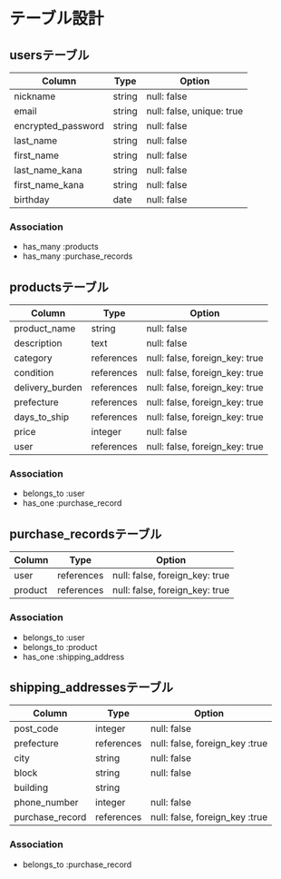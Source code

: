 # テーブル設計

## usersテーブル

| Column             | Type   | Option                    |
| ------------------ | ------ | ------------------------- |
| nickname           | string | null: false               |
| email              | string | null: false, unique: true |
| encrypted_password | string | null: false               |
| last_name          | string | null: false               |
| first_name         | string | null: false               |
| last_name_kana     | string | null: false               |
| first_name_kana    | string | null: false               |
| birthday           | date   | null: false               |

### Association

- has_many :products
- has_many :purchase_records

## productsテーブル

| Column          | Type       | Option                         |
| --------------- | ---------- | ------------------------------ |
| product_name    | string     | null: false                    |
| description     | text       | null: false                    |
| category        | references | null: false, foreign_key: true |
| condition       | references | null: false, foreign_key: true |
| delivery_burden | references | null: false, foreign_key: true |
| prefecture      | references | null: false, foreign_key: true |
| days_to_ship    | references | null: false, foreign_key: true |
| price           | integer    | null: false                    |
| user            | references | null: false, foreign_key: true |

### Association

- belongs_to :user
- has_one :purchase_record

## purchase_recordsテーブル

| Column  | Type       | Option                         |
| ------- | ---------- | ------------------------------ |
| user    | references | null: false, foreign_key: true |
| product | references | null: false, foreign_key: true |

### Association

- belongs_to :user
- belongs_to :product
- has_one :shipping_address

## shipping_addressesテーブル

| Column          | Type       | Option                         |
| --------------- | ---------- | ------------------------------ |
| post_code       | integer    | null: false                    |
| prefecture      | references | null: false, foreign_key :true |
| city            | string     | null: false                    |
| block           | string     | null: false                    |
| building        | string     |                                |
| phone_number    | integer    | null: false                    |
| purchase_record | references | null: false, foreign_key :true |

### Association

- belongs_to :purchase_record